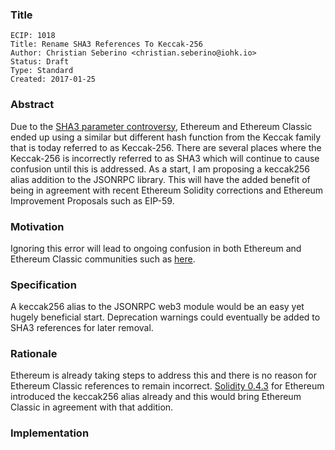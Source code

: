 ### Title

    ECIP: 1018
    Title: Rename SHA3 References To Keccak-256
    Author: Christian Seberino <christian.seberino@iohk.io>
    Status: Draft
    Type: Standard
    Created: 2017-01-25

### Abstract

Due to the [SHA3 parameter controversy](https://steemit.com/etc/@cseberino/why-ethereum-classic-uses-an-incorrect-sha3-implementation), Ethereum and Ethereum Classic
ended up using a similar but different hash function from the Keccak family that
is today referred to as Keccak-256.  There are several places where the
Keccak-256 is incorrectly referred to as SHA3 which will continue to cause
confusion until this is addressed.  As a start, I am proposing a keccak256 alias addition to the JSONRPC library.  This will have the added benefit of being in agreement with recent Ethereum Solidity corrections and Ethereum Improvement Proposals such as EIP-59.

### Motivation

Ignoring this error will lead to ongoing confusion in both Ethereum
and Ethereum Classic communities such as
[here](http://ethereum.stackexchange.com/questions/559/why-arent-solidity-sha3-hashes-not-matching-what-other-sha3-libraries-produce).

### Specification

A keccak256 alias to the JSONRPC web3 module would be an easy yet
hugely beneficial start.  Deprecation warnings could eventually be added to SHA3 
references for later removal.

### Rationale

Ethereum is already taking steps to address this
and there is no reason for Ethereum Classic references to remain incorrect.
[Solidity 0.4.3](https://github.com/ethereum/solidity/releases/tag/v0.4.3)
for Ethereum introduced the keccak256 alias already and this would bring Ethereum Classic
in agreement with that addition.

### Implementation



